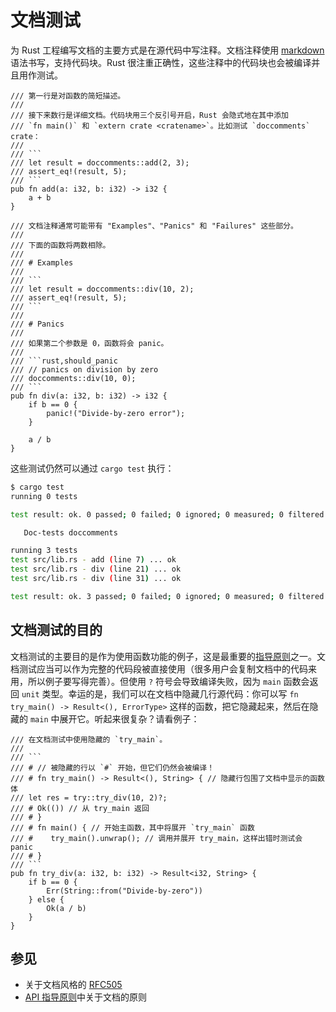 # 文档测试

为 Rust 工程编写文档的主要方式是在源代码中写注释。文档注释使用 [markdown] 语法书写，支持代码块。Rust 很注重正确性，这些注释中的代码块也会被编译并且用作测试。

```rust,ignore
/// 第一行是对函数的简短描述。
///
/// 接下来数行是详细文档。代码块用三个反引号开启，Rust 会隐式地在其中添加
/// `fn main()` 和 `extern crate <cratename>`。比如测试 `doccomments` crate：
///
/// ```
/// let result = doccomments::add(2, 3);
/// assert_eq!(result, 5);
/// ```
pub fn add(a: i32, b: i32) -> i32 {
    a + b
}

/// 文档注释通常可能带有 "Examples"、"Panics" 和 "Failures" 这些部分。
///
/// 下面的函数将两数相除。
///
/// # Examples
///
/// ```
/// let result = doccomments::div(10, 2);
/// assert_eq!(result, 5);
/// ```
///
/// # Panics
///
/// 如果第二个参数是 0，函数将会 panic。
///
/// ```rust,should_panic
/// // panics on division by zero
/// doccomments::div(10, 0);
/// ```
pub fn div(a: i32, b: i32) -> i32 {
    if b == 0 {
        panic!("Divide-by-zero error");
    }

    a / b
}
```

这些测试仍然可以通过 `cargo test` 执行：

```bash
$ cargo test
running 0 tests

test result: ok. 0 passed; 0 failed; 0 ignored; 0 measured; 0 filtered out

   Doc-tests doccomments

running 3 tests
test src/lib.rs - add (line 7) ... ok
test src/lib.rs - div (line 21) ... ok
test src/lib.rs - div (line 31) ... ok

test result: ok. 3 passed; 0 failed; 0 ignored; 0 measured; 0 filtered out
```

## 文档测试的目的

文档测试的主要目的是作为使用函数功能的例子，这是最重要的[指导原则][question-instead-of-unwrap]之一。文档测试应当可以作为完整的代码段被直接使用（很多用户会复制文档中的代码来用，所以例子要写得完善）。但使用 `?` 符号会导致编译失败，因为 `main` 函数会返回 `unit` 类型。幸运的是，我们可以在文档中隐藏几行源代码：你可以写 `fn try_main() -> Result<(), ErrorType>` 这样的函数，把它隐藏起来，然后在隐藏的 `main` 中展开它。听起来很复杂？请看例子：

```rust,ignore
/// 在文档测试中使用隐藏的 `try_main`。
///
/// ```
/// # // 被隐藏的行以 `#` 开始，但它们仍然会被编译！
/// # fn try_main() -> Result<(), String> { // 隐藏行包围了文档中显示的函数体
/// let res = try::try_div(10, 2)?;
/// # Ok(()) // 从 try_main 返回
/// # }
/// # fn main() { // 开始主函数，其中将展开 `try_main` 函数
/// #    try_main().unwrap(); // 调用并展开 try_main，这样出错时测试会 panic
/// # }
/// ```
pub fn try_div(a: i32, b: i32) -> Result<i32, String> {
    if b == 0 {
        Err(String::from("Divide-by-zero"))
    } else {
        Ok(a / b)
    }
}
```

## 参见

* 关于文档风格的 [RFC505][RFC505]
* [API 指导原则][doc-nursery]中关于文档的原则

[doc-nursery]: https://rust-lang-nursery.github.io/api-guidelines/documentation.html
[markdown]: https://daringfireball.net/projects/markdown/
[RFC505]: https://github.com/rust-lang/rfcs/blob/master/text/0505-api-comment-conventions.md
[question-instead-of-unwrap]: https://rust-lang-nursery.github.io/api-guidelines/documentation.html#examples-use--not-try-not-unwrap-c-question-mark
